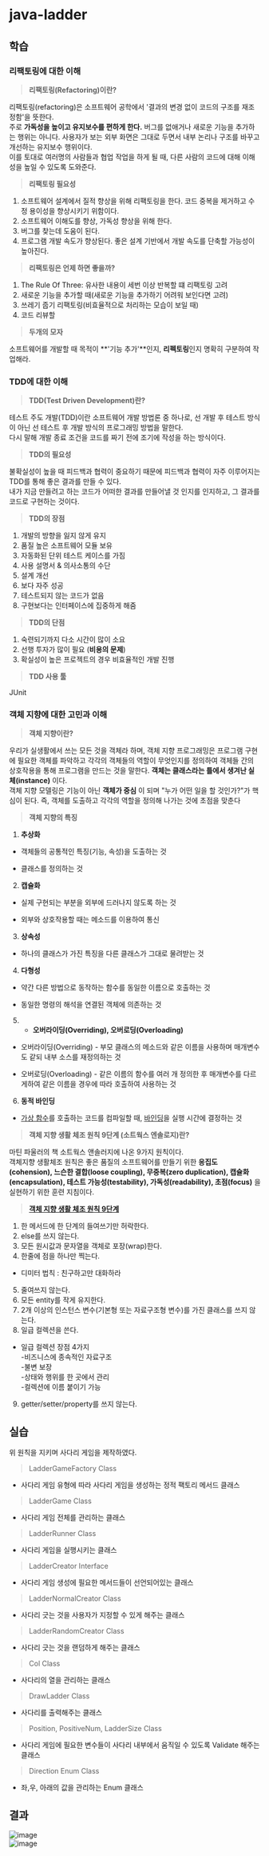 # java-ladder

## 학습

### **리팩토링에 대한 이해**<br>
> **리팩토링(Refactoring)이란?**<br>

리팩토링(refactoring)은 소프트웨어 공학에서 '결과의 변경 없이 코드의 구조를 재조정함'을 뜻한다.<br> 주로 **가독성을 높이고 유지보수를 편하게 한다.** 버그를 없애거나 새로운 기능을 추가하는 행위는 아니다. 사용자가 보는 외부 화면은 그대로 두면서 내부 논리나 구조를 바꾸고 개선하는 유지보수 행위이다.<br> 이를 토대로 여러명의 사람들과 협업 작업을 하게 될 때, 다른 사람의 코드에 대해 이해성을 높일 수 있도록 도와준다.

> **리팩토링 필요성**<br>

1. 소프트웨어 설계에서 질적 향상을 위해 리팩토링을 한다. 코드 중복을 제거하고 수정 용이성을 향상시키기 위함이다.
2. 소프트웨어 이해도를 향상, 가독성 향상을 위해 한다.
3. 버그를 찾는데 도움이 된다.
4. 프로그램 개발 속도가 향상된다. 좋은 설계 기반에서 개발 속도를 단축할 가능성이 높아진다.

> **리팩토링은 언제 하면 좋을까?**<br>

1. The Rule Of Three: 유사한 내용이 세번 이상 반복할 떄 리팩토링 고려
2. 새로운 기능을 추가할 때(새로운 기능을 추가하기 어려워 보인다면 고려)
3. 쓰레기 줍기 리팩토링(비효율적으로 처리하는 모습이 보일 때)
4. 코드 리뷰할 

> **두개의 모자**<br>

소프트웨어를 개발할 때 목적이 **'기능 추가'**인지, **리펙토링**인지 명확히 구분하여 작업해라.



### **TDD에 대한 이해**<br>
> **TDD(Test Driven Development)란?**<br>

 테스트 주도 개발(TDD)이란 소프트웨어 개발 방법론 중 하나로, 선 개발 후 테스트 방식이 아닌 선 테스트 후 개발 방식의 프로그래밍 방법을 말한다.<br>
        다시 말해 개발 종료 조건을 코드를 짜기 전에 조기에 작성을 하는 방식이다.<br>
        
> **TDD의 필요성**<br>

불확실성이 높을 때 피드백과 협력이 중요하기 때문에 피드백과 협력이 자주 이루어지는 TDD를 통해 좋은 결과를 만들 수 있다.<br>
내가 지금 만들려고 하는 코드가 어떠한 결과를 만들어낼 것 인지를 인지하고, 그 결과를 코드로 구현하는 것이다.<br>
        
> **TDD의 장점**<br>

1. 개발의 방향을 잃지 않게 유지<br>
2. 품질 높은 소프트웨어 모듈 보유<br>
3. 자동화된 단위 테스트 케이스를 가짐<br>
4. 사용 설명서 & 의사소통의 수단<br>
5. 설계 개선<br>
6. 보다 자주 성공<br>
7. 테스트되지 않는 코드가 없음<br>
8. 구현보다는 인터페이스에 집중하게 해줌<br>
        
> **TDD의 단점**<br>

1. 숙련되기까지 다소 시간이 많이 소요<br>
2. 선행 투자가 많이 필요 (**비용의 문제**)<br>
3. 확실성이 높은 프로젝트의 경우 비효율적인 개발 진행<br>
        
> **TDD 사용 툴**<br>

JUnit<br>
        
###  객체 지향에 대한 고민과 이해<br>

> **객체 지향이란?**<br>

우리가 실생활에서 쓰는 모든 것을 객체라 하며, 객체 지향 프로그래밍은 프로그램 구현에 필요한 객체를 파악하고 각각의 객체들의 역할이 무엇인지를 정의하여 객체들 간의 상호작용을 통해 프로그램을 만드는 것을 말한다. **객체는 클래스라는 틀에서 생겨난 실체(instance)** 이다.<br>
객체 지향 모델링은 기능이 아닌 **객체가 중심** 이 되며 "누가 어떤 일을 할 것인가?"가 핵심이 된다. 즉, 객체를 도출하고 각각의 역할을 정의해 나가는 것에 초점을 맞춘다<br>
        
> **객체 지향의 특징**<br>

1. **추상화**<br>

*  객체들의 공통적인 특징(기능, 속성)을 도출하는 것<br>

* 클래스를 정의하는 것<br>

2. **캡슐화**<br>

* 실제 구현되는 부분을 외부에 드러나지 않도록 하는 것<br>

* 외부와 상호작용할 때는 메소드를 이용하여 통신<br>

3. **상속성**<br>

* 하나의 클래스가 가진  특징을 다른 클래스가 그대로 물려받는 것<br>

4. **다형성**<br>

* 약간 다른 방법으로 동작하는 함수를 동일한 이름으로 호출하는 것<br>

* 동일한 명령의 해석을 연결된 객체에 의존하는 것<br>

5. * **오버라이딩(Overriding), 오버로딩(Overloading)**<br>

- 오버라이딩(Overriding) - 부모 클래스의 메소드와 같은 이름을 사용하며 매개변수도 같되 내부 소스를 재정의하는 것<br>

- 오버로딩(Overloading) - 같은 이름의 함수를 여러 개 정의한 후 매개변수를 다르게하여 같은 이름을 경우에 따라 호출하여 사용하는 것<br>     

6. **동적 바인딩**<br>

* [가상 함수](https://ko.wikipedia.org/wiki/%EA%B0%80%EC%83%81_%ED%95%A8%EC%88%98)를 호출하는 코드를 컴파일할 때, [바인딩](http://www.tcpschool.com/php/php_oop_binding)을 실행 시간에 결정하는 것<br>
            
> **객체 지향 생활 체조 원칙 9단계 (소트웍스 엔솔로지)란?**<br>

마틴 파울러의 책 소트웍스 앤솔러지에 나온 9가지 원칙이다.<br>
객체지향 생활체조 원칙은 좋은 품질의 소프트웨어를 만들기 위한 **응집도(cohension), 느슨한 결합(loose coupling), 무중복(zero duplication), 캡슐화(encapsulation), 테스트 가능성(testability), 가독성(readability), 초점(focus)** 을 실현하기 위한 훈련 지침이다.<br>

> **[객체 지향 생활 체조 원칙 9단계](https://hudi.blog/thoughtworks-anthology-object-calisthenics/)**<br>
1. 한 메서드에 한 단계의 들여쓰기만 허락한다.<br>
2. else를 쓰지 않는다.<br>
3. 모든 원시값과 문자열을 객체로 포장(wrap)한다.<br>
4. 한줄에 점을 하나만 찍는다.<br>
* 디미터 법칙 : 친구하고만 대화하라<br>
5. 줄여쓰지 않는다.<br>
6. 모든 entity를 작게 유지한다.<br>
7. 2개 이상의 인스턴스 변수(기본형 또는 자료구조형 변수)를 가진 클래스를 쓰지 않는다.<br>
8. 일급 컬렉션을 쓴다.<br>
* 일급 컬렉션 장점 4가지<br>
-비즈니스에 종속적인 자료구조<br>
-불변 보장<br>
-상태와 행위를 한 곳에서 관리<br>
-컬렉션에 이름 붙이기 가능<br>
 9. getter/setter/property를 쓰지 않는다.<br>

## 실습
위 원칙을 지키며 사다리 게임을 제작하였다.
> LadderGameFactory Class

* 사다리 게임 유형에 따라 사다리 게임을 생성하는 정적 팩토리 메서드 클래스

> LadderGame Class

* 사다리 게임 전체를 관리하는 클래스

> LadderRunner Class

* 사다리 게임을 실행시키는 클래스

> LadderCreator Interface

* 사다리 게임 생성에 필요한 메서드들이 선언되어있는 클래스

> LadderNormalCreator Class

* 사다리 긋는 것을 사용자가 지정할 수 있게 해주는 클래스

> LadderRandomCreator Class

* 사다리 긋는 것을 랜덤하게 해주는 클래스

> Col Class

* 사다리의 열을 관리하는 클래스

> DrawLadder Class

* 사다리를 출력해주는 클래스

> Position, PositiveNum, LadderSize Class

* 사다리 게임에 필요한 변수들이 사다리 내부에서 움직일 수 있도록 Validate 해주는 클래스

> Direction Enum Class

* 좌,우, 아래의 값을 관리하는 Enum 클래스

## 결과
![image](https://user-images.githubusercontent.com/83682424/229282197-65495f77-68b5-4d28-8efd-9047cef5754b.png)
<br>
![image](https://user-images.githubusercontent.com/83682424/229282116-a0b6ecf0-b5bf-4f3e-b21c-7b4167147777.png)

